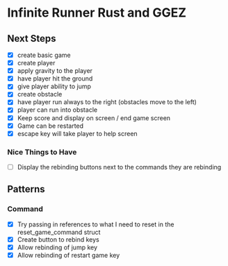 # Infinite Runner Rust and GGEZ

## Next Steps

* [x] create basic game
* [x] create player
* [x] apply gravity to the player
* [x] have player hit the ground
* [x] give player ability to jump
* [x] create obstacle
* [x] have player run always to the right (obstacles move to the left)
* [x] player can run into obstacle
* [x] Keep score and display on screen / end game screen
* [x] Game can be restarted
* [x] escape key will take player to help screen

### Nice Things to Have

* [ ] Display the rebinding buttons next to the commands they are rebinding

## Patterns

### Command

* [x] Try passing in references to what I need to reset in the reset_game_command struct
* [x] Create button to rebind keys
* [x] Allow rebinding of jump key
* [x] Allow rebinding of restart game key